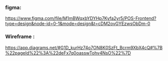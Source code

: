 
### figma: 
https://www.figma.com/file/M1mBWqxbYDYHp7Kyfa2yr5/POS-Frontend?type=design&node-id=0-1&mode=design&t=cDM2ovGYEzwsObDm-0



### Wireframe : 
https://app.diagrams.net/#G1D_kurHz74o7ON8K0SzFt_Bcrm9XbX4cQ#%7B%22pageId%22%3A%22deFx7q0oasswTohv4NsO%22%7D

